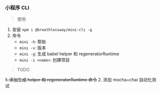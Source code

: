 ### 小程序 CLI

> 使用

1. 安装 `npm i @breathlessway/mini-cli -g`
2. 命令
    - `mini -h`: 帮助
    - `mini -v`: 版本
    - `mini -g`: 生成 babel helper 和 regeneratorRuntime
    - `mini -i <name>`: 创建项目

> TODO

~~1. 添加生成 helper 和 regeneratorRuntime 命令~~ 2. 添加 mocha+chai 自动化测试

